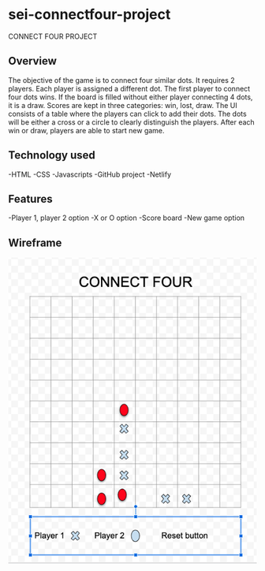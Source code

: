 # sei-connectfour-project
CONNECT FOUR PROJECT

## Overview

The objective of the game is to connect four similar dots. It requires 2 players. Each player is assigned a different dot. The first player to connect four dots wins. If the board is filled without either player connecting 4 dots, it is a draw. Scores are kept in three categories: win, lost, draw. The UI consists of a table where the players can click to add their dots. The dots will be either a cross or a circle to clearly distinguish the players. After each win or draw, players are able to start new game. 

## Technology used

-HTML
-CSS
-Javascripts
-GitHub project
-Netlify

## Features

-Player 1, player 2 option
-X or O option
-Score board
-New game option

## Wireframe

![](2020-04-13-23-50-24.png)
